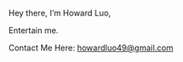 Hey there, I’m Howard Luo,

Entertain me.

Contact Me Here:
howardluo49@gmail.com

<!---
HowardLuo49/HowardLuo49 is a ✨ special ✨ repository because its `README.md` (this file) appears on your GitHub profile.
You can click the Preview link to take a look at your changes.
--->
